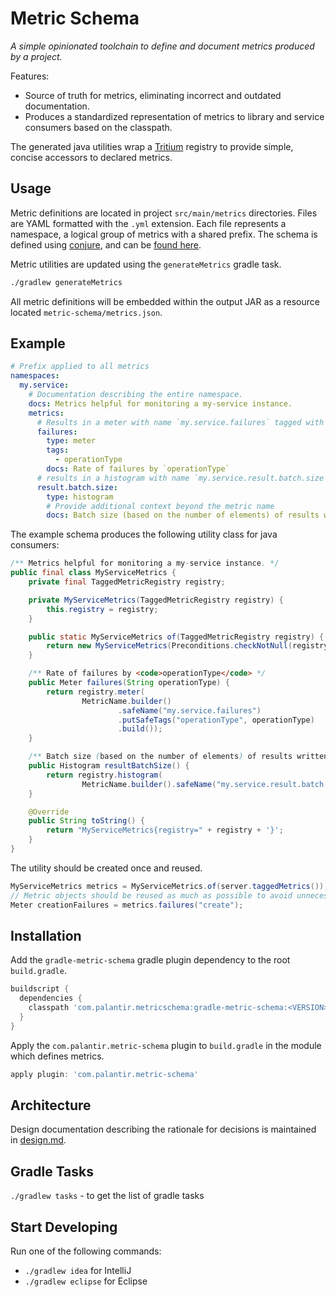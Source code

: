 Metric Schema
=============
_A simple opinionated toolchain to define and document metrics produced by a project._

Features:
* Source of truth for metrics, eliminating incorrect and outdated documentation.
* Produces a standardized representation of metrics to library and service consumers based on the classpath.

The generated java utilities wrap a [Tritium](https://github.com/palantir/tritium) registry to provide simple, concise
accessors to declared metrics.

Usage
-----

Metric definitions are located in project `src/main/metrics` directories.
Files are YAML formatted with the `.yml` extension. Each file represents a namespace,
a logical group of metrics with a shared prefix. The schema is defined using [conjure](https://palantir.github.io/conjure),
and can be [found here](https://github.com/palantir/metric-schema/blob/develop/metric-schema-api/src/main/conjure/metric-schema-api.yml).

Metric utilities are updated using the `generateMetrics` gradle task.

```bash
./gradlew generateMetrics
```

All metric definitions will be embedded within the output JAR as a resource located `metric-schema/metrics.json`.

Example
-------

```yaml
# Prefix applied to all metrics
namespaces:
  my.service:
    # Documentation describing the entire namespace.
    docs: Metrics helpful for monitoring a my-service instance.
    metrics:
      # Results in a meter with name `my.service.failures` tagged with `{operationType: <value>}`
      failures:
        type: meter
        tags:
          - operationType
        docs: Rate of failures by `operationType`
      # results in a histogram with name `my.service.result.batch.size` and no tags.
      result.batch.size:
        type: histogram
        # Provide additional context beyond the metric name
        docs: Batch size (based on the number of elements) of results written to s3.
```

The example schema produces the following utility class for java consumers:

```java
/** Metrics helpful for monitoring a my-service instance. */
public final class MyServiceMetrics {
    private final TaggedMetricRegistry registry;

    private MyServiceMetrics(TaggedMetricRegistry registry) {
        this.registry = registry;
    }

    public static MyServiceMetrics of(TaggedMetricRegistry registry) {
        return new MyServiceMetrics(Preconditions.checkNotNull(registry, "TaggedMetricRegistry"));
    }

    /** Rate of failures by <code>operationType</code> */
    public Meter failures(String operationType) {
        return registry.meter(
                MetricName.builder()
                        .safeName("my.service.failures")
                        .putSafeTags("operationType", operationType)
                        .build());
    }

    /** Batch size (based on the number of elements) of results written to s3. */
    public Histogram resultBatchSize() {
        return registry.histogram(
                MetricName.builder().safeName("my.service.result.batch.size").build());
    }

    @Override
    public String toString() {
        return "MyServiceMetrics{registry=" + registry + '}';
    }
}
```

The utility should be created once and reused.
```java
MyServiceMetrics metrics = MyServiceMetrics.of(server.taggedMetrics());
// Metric objects should be reused as much as possible to avoid unnecessary lookups
Meter creationFailures = metrics.failures("create");
```

Installation
------------

Add the `gradle-metric-schema` gradle plugin dependency to the root `build.gradle`.
```groovy
buildscript {
  dependencies {
    classpath 'com.palantir.metricschema:gradle-metric-schema:<VERSION>'   
  }
}
```

Apply the `com.palantir.metric-schema` plugin to `build.gradle` in the module which defines metrics.
```groovy
apply plugin: 'com.palantir.metric-schema'
```

Architecture
------------
Design documentation describing the rationale for decisions is maintained in [design.md](docs/design.md).

Gradle Tasks
------------
`./gradlew tasks` - to get the list of gradle tasks


Start Developing
----------------
Run one of the following commands:

* `./gradlew idea` for IntelliJ
* `./gradlew eclipse` for Eclipse
